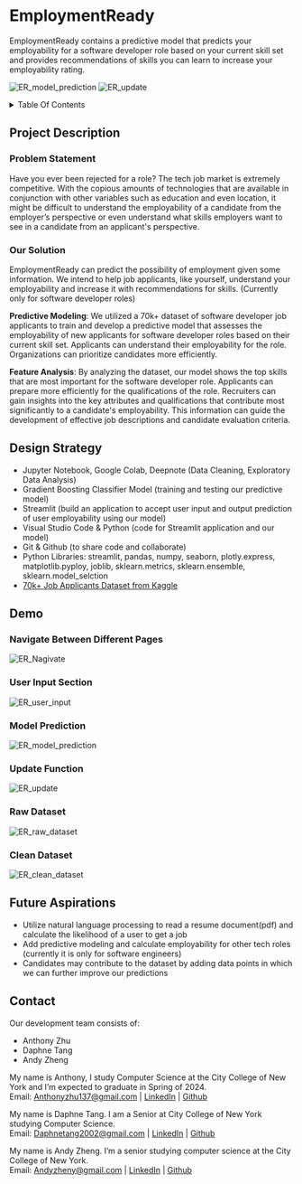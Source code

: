 # EmploymentReady
EmploymentReady contains a predictive model that predicts your employability for a software developer role based on your current skill set and provides recommendations of skills you can learn to increase your employability rating.

![ER_model_prediction](https://github.com/ADA-Sleep-Analysis/EmploymentReady/assets/93285387/08fd635f-5a91-4d4a-ae07-dc1e91f5339c)
![ER_update](https://github.com/ADA-Sleep-Analysis/EmploymentReady/assets/93285387/1733c71b-81ec-4f92-97a1-2c0e85523b6f)

<details><summary>Table Of Contents</summary>

  *  [Project Description](https://github.com/ADA-Sleep-Analysis/EmploymentReady/blob/main/README.md#project-description)
  *  [Design Strategy](https://github.com/ADA-Sleep-Analysis/EmploymentReady/blob/main/README.md#design-strategy)
  *  [Demo](https://github.com/ADA-Sleep-Analysis/EmploymentReady/blob/main/README.md#demo)
  *  [Future Aspirations](https://github.com/ADA-Sleep-Analysis/EmploymentReady/edit/main/README.md#future-aspirations)
  *  [Contact](https://github.com/ADA-Sleep-Analysis/EmploymentReady/edit/main/README.md#contact)

</details>


## Project Description
### Problem Statement
Have you ever been rejected for a role? The tech job market is extremely competitive. With the copious amounts of technologies that are available in conjunction with other variables such as education and even location, it might be difficult to understand the employability of a candidate from the employer’s perspective or even understand what skills employers want to see in a candidate from an applicant's perspective. 

### Our Solution
EmploymentReady can predict the possibility of employment given some information. We intend to help job applicants, like yourself, understand your employability and increase it with recommendations for skills. (Currently only for software developer roles) <br>

**Predictive Modeling**: We utilized a 70k+ dataset of software developer job applicants to train and develop a predictive model that assesses the employability of new applicants for software developer roles based on their current skill set. Applicants can understand their employability for the role. Organizations can prioritize candidates more efficiently. <br>

**Feature Analysis**: By analyzing the dataset, our model shows the top skills that are most important for the software developer role. Applicants can prepare more efficiently for the qualifications of the role. Recruiters can gain insights into the key attributes and qualifications that contribute most significantly to a candidate's employability. This information can guide the development of effective job descriptions and candidate evaluation criteria.


## Design Strategy
*  Jupyter Notebook, Google Colab, Deepnote (Data Cleaning, Exploratory Data Analysis)
*  Gradient Boosting Classifier Model (training and testing our predictive model)
*  Streamlit (build an application to accept user input and output prediction of user employability using our model)
*  Visual Studio Code & Python (code for Streamlit application and our model)
*  Git & Github (to share code and collaborate)
*  Python Libraries: streamlit, pandas, numpy, seaborn, plotly.express, matplotlib.pyploy, joblib, sklearn.metrics, sklearn.ensemble, sklearn.model_selction
*  [70k+ Job Applicants Dataset from Kaggle](https://www.kaggle.com/datasets/ayushtankha/70k-job-applicants-data-human-resource/data)

## Demo
### Navigate Between Different Pages
![ER_Nagivate](https://github.com/ADA-Sleep-Analysis/EmploymentReady/assets/93285387/980a7848-e4d3-4a5b-b4b5-9157b418bcdb) <br>

### User Input Section
![ER_user_input](https://github.com/ADA-Sleep-Analysis/EmploymentReady/assets/93285387/e6f4bc83-fe4f-44a1-8e09-90bc64cdd75a) <br>

### Model Prediction
![ER_model_prediction](https://github.com/ADA-Sleep-Analysis/EmploymentReady/assets/93285387/08fd635f-5a91-4d4a-ae07-dc1e91f5339c) <br>

### Update Function
![ER_update](https://github.com/ADA-Sleep-Analysis/EmploymentReady/assets/93285387/696bffec-91cf-48ec-9819-1b112bd75ff1) <br>

### Raw Dataset
![ER_raw_dataset](https://github.com/ADA-Sleep-Analysis/EmploymentReady/assets/93285387/6a2d2df1-540e-4d2a-85ca-c1294585b464) <br>

### Clean Dataset
![ER_clean_dataset](https://github.com/ADA-Sleep-Analysis/EmploymentReady/assets/93285387/3ea595d0-783c-4b68-8204-12bf8179555f) <br>

## Future Aspirations
*  Utilize natural language processing to read a resume document(pdf) and calculate the likelihood of a user to get a job
*  Add predictive modeling and calculate employability for other tech roles (currently it is only for software engineers)
*  Candidates may contribute to the dataset by adding data points in which we can further improve our predictions 


## Contact
Our development team consists of:
*  Anthony Zhu
*  Daphne Tang
*  Andy Zheng

My name is Anthony, I study Computer Science at the City College of New York and I’m expected to graduate in Spring of 2024. <br>
Email: Anthonyzhu137@gmail.com | [LinkedIn](https://www.linkedin.com/in/anthony-zhu-cs/) | [Github](https://github.com/azhu000)

My name is Daphne Tang. I am a Senior at City College of New York studying Computer Science. <br>
Email: Daphnetang2002@gmail.com | [LinkedIn](https://www.linkedin.com/in/daphnetang-cs/) | [Github](https://github.com/DTang127)
 
My name is Andy Zheng. I’m a senior studying computer science at the City College of New York. <br>
Email: Andyzheny@gmail.com | [LinkedIn](https://www.linkedin.com/in/andyzheng7/) | [Github](https://github.com/Falselysium)

